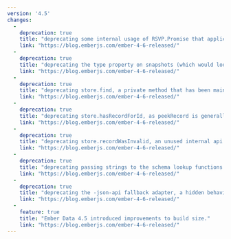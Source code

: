 ```yaml
---
version: '4.5'
changes:
  -
    deprecation: true
    title: "deprecating some internal usage of RSVP.Promise that applications may have become dependent on if their tests are leaky."
    link: "https://blog.emberjs.com/ember-4-6-released/"
  -
    deprecation: true
    title: "deprecating the type property on snapshots (which would lookup the model class)."
    link: "https://blog.emberjs.com/ember-4-6-released/"
  -
    deprecation: true
    title: "deprecating store.find, a private method that has been maintained in case users accidentally fell into using ember's hidden autofetch behavior in routes."
    link: "https://blog.emberjs.com/ember-4-6-released/"
  -
    deprecation: true
    title: "deprecating store.hasRecordForId, as peekRecord is generally more useful and provides the same information (and more)."
    link: "https://blog.emberjs.com/ember-4-6-released/"
  -
    deprecation: true
    title: "deprecating store.recordWasInvalid, an unused internal api that ember-model-validations appears to be using."
    link: "https://blog.emberjs.com/ember-4-6-released/"
  -
    deprecation: true
    title: "deprecating passing strings to the schema lookup functions attributesDefinitionFor and relationshipsDefinitionFor, these APIs now expect an object with at least a type property representing the model name."
    link: "https://blog.emberjs.com/ember-4-6-released/"
  -
    deprecation: true
    title: "deprecating the -json-api fallback adapter, a hidden behavior that provided an adapter if the application failed to define one."
    link: "https://blog.emberjs.com/ember-4-6-released/"
  -
    feature: true
    title: "Ember Data 4.5 introduced improvements to build size."
    link: "https://blog.emberjs.com/ember-4-6-released/"    
---
```

